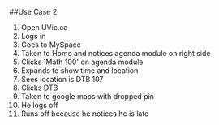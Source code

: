 ##Use Case 2

1. Open UVic.ca
2. Logs in
3. Goes to MySpace
4. Taken to Home and notices agenda module on right side
5. Clicks 'Math 100' on agenda module
6. Expands to show time and location
7. Sees location is DTB 107
8. Clicks DTB
9. Taken to google maps with dropped pin
10. He logs off
11. Runs off because he notices he is late
